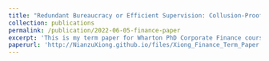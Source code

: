 ```yaml
---
title: "Redundant Bureaucracy or Efficient Supervision: Collusion-Proof Contracts in Principal-Agent Problems with Multiple Supervisors"
collection: publications
permalink: /publication/2022-06-05-finance-paper
excerpt: 'This is my term paper for Wharton PhD Corporate Finance course, supervised by Professor Itay Goldstein.'
paperurl: 'http://NianzuXiong.github.io/files/Xiong_Finance_Term_Paper.pdf'
---
```

